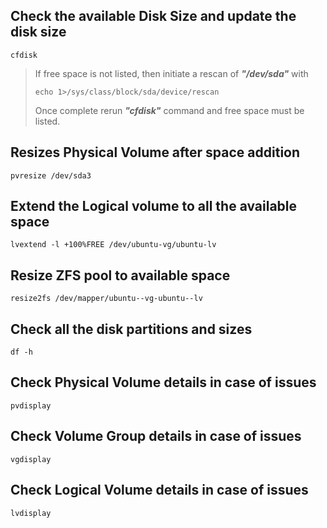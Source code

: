 Check the available Disk Size and update the disk size
---
```Shell
cfdisk
```
> If free space is not listed, then initiate a rescan of ***"/dev/sda"*** with
> ```Shell
> echo 1>/sys/class/block/sda/device/rescan
> ```
> Once complete rerun ***"cfdisk"*** command and free space must be listed.

Resizes Physical Volume after space addition
---
```Shell
pvresize /dev/sda3
```

Extend the Logical volume to all the available space
---
```Shell
lvextend -l +100%FREE /dev/ubuntu-vg/ubuntu-lv
```

Resize ZFS pool to available space
---
```Shell
resize2fs /dev/mapper/ubuntu--vg-ubuntu--lv
```

Check all the disk partitions and sizes
---
```Shell
df -h
```

Check Physical Volume details in case of issues
---
```Shell
pvdisplay
```

Check Volume Group details in case of issues
---
```Shell
vgdisplay
```

Check Logical Volume details in case of issues
---
```Shell
lvdisplay
```